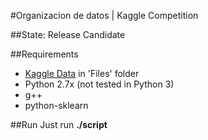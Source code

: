 #Organizacion de datos | Kaggle Competition

##State: Release Candidate

##Requirements 
- [Kaggle Data](http://www.kaggle.com/c/word2vec-nlp-tutorial) in 'Files' folder
- Python 2.7x (not tested in Python 3)
- g++
- python-sklearn

##Run
Just run 
**./script**